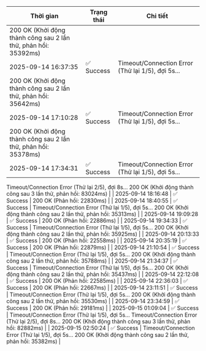 | Thời gian | Trạng thái | Chi tiết |
|---|---|---|
200 OK (Khởi động thành công sau 2 lần thử, phản hồi: 35392ms) |
| 2025-09-14 16:37:35 | ✅ Success | Timeout/Connection Error (Thử lại 1/5), đợi 5s...
200 OK (Khởi động thành công sau 2 lần thử, phản hồi: 35642ms) |
| 2025-09-14 17:10:28 | ✅ Success | Timeout/Connection Error (Thử lại 1/5), đợi 5s...
200 OK (Khởi động thành công sau 2 lần thử, phản hồi: 35378ms) |
| 2025-09-14 17:34:31 | ✅ Success | Timeout/Connection Error (Thử lại 1/5), đợi 5s...
Timeout/Connection Error (Thử lại 2/5), đợi 8s...
200 OK (Khởi động thành công sau 3 lần thử, phản hồi: 83024ms) |
| 2025-09-14 18:16:48 | ✅ Success | 200 OK (Phản hồi: 22830ms) |
| 2025-09-14 18:40:55 | ✅ Success | Timeout/Connection Error (Thử lại 1/5), đợi 5s...
200 OK (Khởi động thành công sau 2 lần thử, phản hồi: 35313ms) |
| 2025-09-14 19:09:28 | ✅ Success | 200 OK (Phản hồi: 22886ms) |
| 2025-09-14 19:34:33 | ✅ Success | Timeout/Connection Error (Thử lại 1/5), đợi 5s...
200 OK (Khởi động thành công sau 2 lần thử, phản hồi: 35925ms) |
| 2025-09-14 20:13:33 | ✅ Success | 200 OK (Phản hồi: 22558ms) |
| 2025-09-14 20:35:19 | ✅ Success | 200 OK (Phản hồi: 22879ms) |
| 2025-09-14 21:10:54 | ✅ Success | Timeout/Connection Error (Thử lại 1/5), đợi 5s...
200 OK (Khởi động thành công sau 2 lần thử, phản hồi: 35788ms) |
| 2025-09-14 21:34:37 | ✅ Success | Timeout/Connection Error (Thử lại 1/5), đợi 5s...
200 OK (Khởi động thành công sau 2 lần thử, phản hồi: 35437ms) |
| 2025-09-14 22:12:08 | ✅ Success | 200 OK (Phản hồi: 22585ms) |
| 2025-09-14 22:36:03 | ✅ Success | 200 OK (Phản hồi: 22667ms) |
| 2025-09-14 23:11:51 | ✅ Success | Timeout/Connection Error (Thử lại 1/5), đợi 5s...
200 OK (Khởi động thành công sau 2 lần thử, phản hồi: 35530ms) |
| 2025-09-14 23:34:59 | ✅ Success | 200 OK (Phản hồi: 29181ms) |
| 2025-09-15 01:09:04 | ✅ Success | Timeout/Connection Error (Thử lại 1/5), đợi 5s...
Timeout/Connection Error (Thử lại 2/5), đợi 8s...
200 OK (Khởi động thành công sau 3 lần thử, phản hồi: 82882ms) |
| 2025-09-15 02:50:24 | ✅ Success | Timeout/Connection Error (Thử lại 1/5), đợi 5s...
200 OK (Khởi động thành công sau 2 lần thử, phản hồi: 35382ms) |
